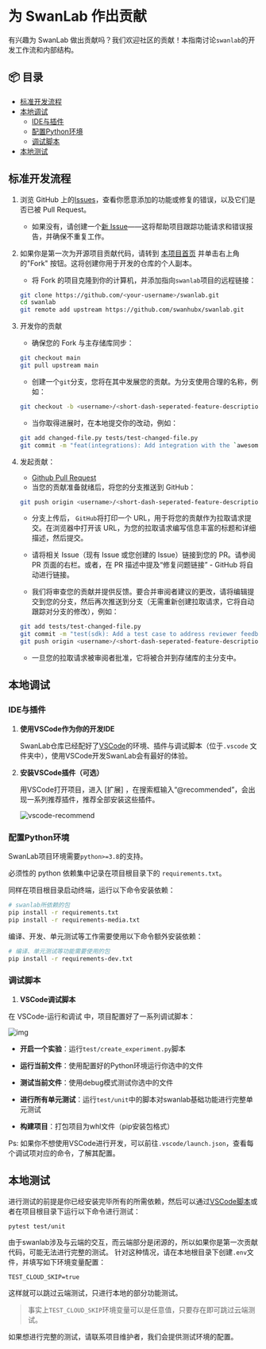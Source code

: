 # 为 SwanLab 作出贡献

有兴趣为 SwanLab 做出贡献吗？我们欢迎社区的贡献！本指南讨论`swanlab`的开发工作流和内部结构。

## 📦 目录

- [标准开发流程](#标准开发流程)
- [本地调试](#本地调试)
    - [IDE与插件](#IDE与插件)
    - [配置Python环境](#配置python环境)
    - [调试脚本](#调试脚本)
- [本地测试](#本地测试)

## 标准开发流程

1. 浏览 GitHub 上的[Issues](https://github.com/SwanHubX/SwanLab/issues)，查看你愿意添加的功能或修复的错误，以及它们是否已被
   Pull Request。

    - 如果没有，请创建一个[新 Issue](https://github.com/SwanHubX/SwanLab/issues/new/choose)——这将帮助项目跟踪功能请求和错误报告，并确保不重复工作。

2. 如果你是第一次为开源项目贡献代码，请转到 [本项目首页](https://github.com/SwanHubX/SwanLab) 并单击右上角的"Fork"
   按钮。这将创建你用于开发的仓库的个人副本。

    - 将 Fork 的项目克隆到你的计算机，并添加指向`swanlab`项目的远程链接：

   ```bash
   git clone https://github.com/<your-username>/swanlab.git
   cd swanlab
   git remote add upstream https://github.com/swanhubx/swanlab.git
   ```

3. 开发你的贡献

    - 确保您的 Fork 与主存储库同步：

   ```bash
   git checkout main
   git pull upstream main
   ```

    - 创建一个`git`分支，您将在其中发展您的贡献。为分支使用合理的名称，例如：

   ```bash
   git checkout -b <username>/<short-dash-seperated-feature-description>
   ```

    - 当你取得进展时，在本地提交你的改动，例如：

   ```bash
   git add changed-file.py tests/test-changed-file.py
   git commit -m "feat(integrations): Add integration with the `awesomepyml` library"
   ```

4. 发起贡献：
    - [Github Pull Request](https://docs.github.com/en/pull-requests/collaborating-with-pull-requests/proposing-changes-to-your-work-with-pull-requests/about-pull-requests)
    - 当您的贡献准备就绪后，将您的分支推送到 GitHub：

    ```bash
    git push origin <username>/<short-dash-seperated-feature-description>
    ```

    - 分支上传后， `GitHub`将打印一个 URL，用于将您的贡献作为拉取请求提交。在浏览器中打开该 URL，为您的拉取请求编写信息丰富的标题和详细描述，然后提交。

    - 请将相关 Issue（现有 Issue 或您创建的 Issue）链接到您的 PR。请参阅 PR 页面的右栏。或者，在 PR
      描述中提及“修复问题链接” - GitHub 将自动进行链接。

    - 我们将审查您的贡献并提供反馈。要合并审阅者建议的更改，请将编辑提交到您的分支，然后再次推送到分支（无需重新创建拉取请求，它将自动跟踪对分支的修改），例如：

    ```bash
    git add tests/test-changed-file.py
    git commit -m "test(sdk): Add a test case to address reviewer feedback"
    git push origin <username>/<short-dash-seperated-feature-description>
    ```

    - 一旦您的拉取请求被审阅者批准，它将被合并到存储库的主分支中。

## 本地调试

### IDE与插件

1. **使用VSCode作为你的开发IDE**

   SwanLab仓库已经配好了[VSCode](https://code.visualstudio.com/)的环境、插件与调试脚本（位于`.vscode`
   文件夹中），使用VSCode开发SwanLab会有最好的体验。

2. **安装VSCode插件（可选）**

   用VSCode打开项目，进入 [扩展] ，在搜索框输入“@recommended”，会出现一系列推荐插件，推荐全部安装这些插件。

   ![vscode-recommend](/readme_files/contribution_images/vscode_recommend.png)

### 配置Python环境

SwanLab项目环境需要`python>=3.8`的支持。

必须性的 python 依赖集中记录在项目根目录下的 `requirements.txt`。

同样在项目根目录启动终端，运行以下命令安装依赖：

```Bash
# swanlab所依赖的包
pip install -r requirements.txt
pip install -r requirements-media.txt
```

编译、开发、单元测试等工作需要使用以下命令额外安装依赖：

```Bash
# 编译、单元测试等功能需要使用的包
pip install -r requirements-dev.txt
```

### 调试脚本

1. **VSCode调试脚本**

在 VSCode-运行和调试 中，项目配置好了一系列调试脚本：

![img](/readme_files/contribution_images/debug.png)

- **开启一个实验**：运行`test/create_experiment.py`脚本

- **运行当前文件**：使用配置好的Python环境运行你选中的文件

- **测试当前文件**：使用debug模式测试你选中的文件

- **进行所有单元测试**：运行`test/unit`中的脚本对swanlab基础功能进行完整单元测试

- **构建项目**：打包项目为whl文件（pip安装包格式）

Ps: 如果你不想使用VSCode进行开发，可以前往`.vscode/launch.json`，查看每个调试项对应的命令，了解其配置。

## 本地测试

进行测试的前提是你已经安装完毕所有的所需依赖，然后可以通过[VSCode脚本](#调试脚本)或者在项目根目录下运行以下命令进行测试：

```Bash
pytest test/unit
```

由于swanlab涉及与云端的交互，而云端部分是闭源的，所以如果你是第一次贡献代码，可能无法进行完整的测试。
针对这种情况，请在本地根目录下创建`.env`文件，并填写如下环境变量配置：

```dotenv
TEST_CLOUD_SKIP=true
```

这样就可以跳过云端测试，只进行本地的部分功能测试。

> 事实上`TEST_CLOUD_SKIP`环境变量可以是任意值，只要存在即可跳过云端测试。

如果想进行完整的测试，请联系项目维护者，我们会提供测试环境的配置。
